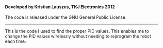 #### Developed by Kristian Lauszus, TKJ Electronics 2012

The code is released under the GNU General Public License.
_________

This is the code I used to find the proper PID values.
This enables me to change the PID values wirelessly without needing to reprogram the robot each time.